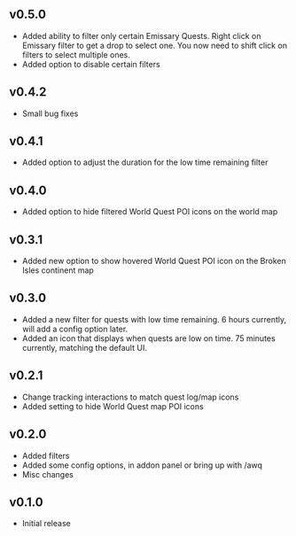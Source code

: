 ## v0.5.0

* Added ability to filter only certain Emissary Quests. Right click on Emissary filter to get a drop to select one. You now need to shift click on filters to select multiple ones.
* Added option to disable certain filters

## v0.4.2

* Small bug fixes

## v0.4.1

* Added option to adjust the duration for the low time remaining filter

## v0.4.0

* Added option to hide filtered World Quest POI icons on the world map

## v0.3.1

* Added new option to show hovered World Quest POI icon on the Broken Isles continent map

## v0.3.0

* Added a new filter for quests with low time remaining. 6 hours currently, will add a config option later.
* Added an icon that displays when quests are low on time. 75 minutes currently, matching the default UI.

## v0.2.1

* Change tracking interactions to match quest log/map icons
* Added setting to hide World Quest map POI icons

## v0.2.0

* Added filters
* Added some config options, in addon panel or bring up with /awq
* Misc changes

## v0.1.0

* Initial release
